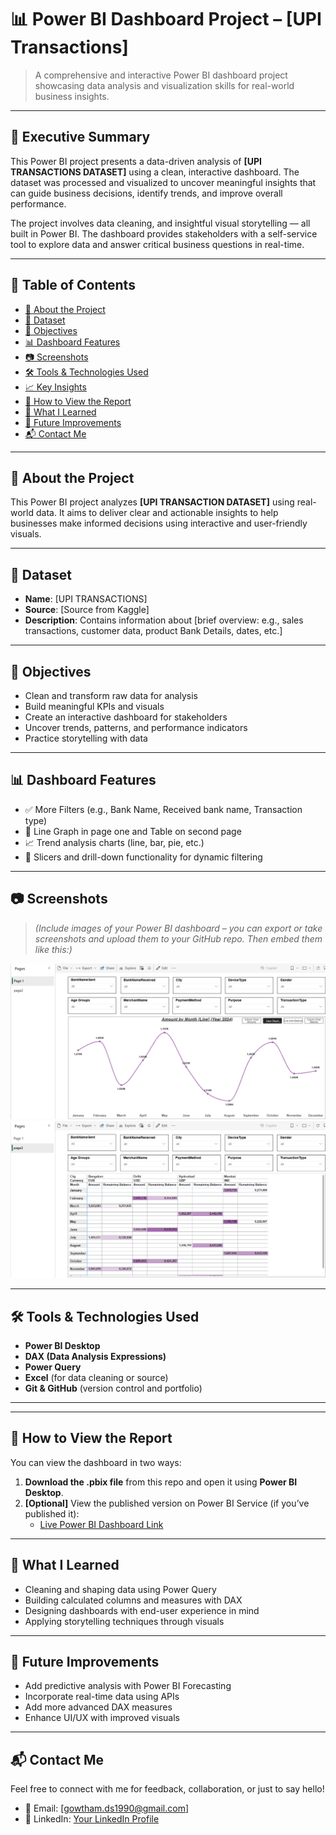 

# 📊 Power BI Dashboard Project – [UPI Transactions]

> A comprehensive and interactive Power BI dashboard project showcasing data analysis and visualization skills for real-world business insights.

---

## 📄 Executive Summary

This Power BI project presents a data-driven analysis of **[UPI TRANSACTIONS DATASET]** using a clean, interactive dashboard. The dataset was processed and visualized to uncover meaningful insights that can guide business decisions, identify trends, and improve overall performance.

The project involves data cleaning, and insightful visual storytelling — all built in Power BI. The dashboard provides stakeholders with a self-service tool to explore data and answer critical business questions in real-time.

---

## 📁 Table of Contents
- [📘 About the Project](#-about-the-project)
- [📂 Dataset](#-dataset)
- [🎯 Objectives](#-objectives)
- [📊 Dashboard Features](#-dashboard-features)
- [📷 Screenshots](#-screenshots)
- [🛠 Tools & Technologies Used](#-tools--technologies-used)
- [📈 Key Insights](#-key-insights)
- [🚀 How to View the Report](#-how-to-view-the-report)
- [🧠 What I Learned](#-what-i-learned)
- [📌 Future Improvements](#-future-improvements)
- [📬 Contact Me](#-contact-me)

---

## 📘 About the Project

This Power BI project analyzes **[UPI TRANSACTION DATASET]** using real-world data. It aims to deliver clear and actionable insights to help businesses make informed decisions using interactive and user-friendly visuals.

---

## 📂 Dataset

- **Name**: [UPI TRANSACTIONS]
- **Source**: [Source from Kaggle]
- **Description**: Contains information about [brief overview: e.g., sales transactions, customer data, product Bank Details, dates, etc.]

---

## 🎯 Objectives

- Clean and transform raw data for analysis
- Build meaningful KPIs and visuals
- Create an interactive dashboard for stakeholders
- Uncover trends, patterns, and performance indicators
- Practice storytelling with data

---

## 📊 Dashboard Features

- ✅ More Filters (e.g., Bank Name, Received bank name, Transaction type)
- 📅 Line Graph in page one and Table on second page
- 📈 Trend analysis charts (line, bar, pie, etc.)
- 📌 Slicers and drill-down functionality for dynamic filtering

---

## 📷 Screenshots

> *(Include images of your Power BI dashboard – you can export or take screenshots and upload them to your GitHub repo. Then embed them like this:)*

![Dashboard Screenshot](https://github.com/Gowtham-su/UPI-Transactions-Dashboard-PowerBI/blob/main/screenshots/upi%20transactions%20page%201.PNG)
![Transaction Details](https://github.com/Gowtham-su/UPI-Transactions-Dashboard-PowerBI/blob/main/screenshots/upi%20transactions%20page%202.PNG)

---

## 🛠 Tools & Technologies Used

- **Power BI Desktop**
- **DAX (Data Analysis Expressions)**
- **Power Query**
- **Excel** (for data cleaning or source)
- **Git & GitHub** (version control and portfolio)

---


---

## 🚀 How to View the Report

You can view the dashboard in two ways:

1. **Download the .pbix file** from this repo and open it using **Power BI Desktop**.
2. **[Optional]** View the published version on Power BI Service (if you’ve published it):
   - [Live Power BI Dashboard Link]([https://app.powerbi.com/links/cXf_dczkxB?ctid=158ff991-c8c9-4606-9076-9b1113ad10d6&pbi_source=linkShare&bookmarkGuid=4eccd708-91ae-4f9b-b37e-d3cc1b70f457](https://app.powerbi.com/view?r=eyJrIjoiMThlZjAxNWQtMDg4MC00ZmU4LWJlOTAtNmRmYmM5NjQ4ODIyIiwidCI6IjE1OGZmOTkxLWM4YzktNDYwNi05MDc2LTliMTExM2FkMTBkNiJ9))

---

## 🧠 What I Learned

- Cleaning and shaping data using Power Query
- Building calculated columns and measures with DAX
- Designing dashboards with end-user experience in mind
- Applying storytelling techniques through visuals

---

## 📌 Future Improvements

- Add predictive analysis with Power BI Forecasting
- Incorporate real-time data using APIs
- Add more advanced DAX measures
- Enhance UI/UX with improved visuals

---

## 📬 Contact Me

Feel free to connect with me for feedback, collaboration, or just to say hello!

- 📧 Email: [gowtham.ds1990@gmail.com]
- 💼 LinkedIn: [Your LinkedIn Profile](www.linkedin.com/in/gowtham-su)
